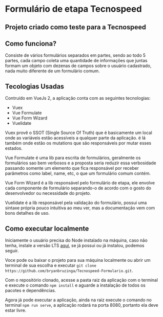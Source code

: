 <h1>Formulário de etapa Tecnospeed</h1>
<h2>Projeto criado como teste para a Tecnospeed</h2>

<h2>Como funciona?</h2>

<p>Consiste de vários formulários separados em partes, sendo ao todo 5 partes, cada campo coleta uma quantidade de informações que juntas formam um objeto com dezenas de campos sobre o usuário cadastrado, nada muito diferente de um formulário comum.</p>

<h2>Tecologias Usadas</h2>

<p>Contruído em VueJs 2, a aplicação conta com as seguintes tecnologias:</p>
<ul>
  <li>Vuex</li>
  <li>Vue Formulate</li>
  <li>Vue Form Wizard</li>
  <li>Vuelidate</li>
</ul>
<p>Vuex provê o SSOT (Single Source Of Truth) que é basicamente um local onde as variáveis estão acessíveis a qualquer parte da aplicação. é lá também onde estão os mutations que são responsáveis por mutar esses estados.</p>

<p>Vue Formulate é uma lib para escrita de formulários, geralmente os formulários sao bem verbosos e a proposta seria reduzir essa verbosidade passando somente um elemento que fica responsável por receber parâmetros como label, name, etc, o que um formulário comum contém.</p>

<p>Vue Form Wizard é a lib responsável pelo formulário de etapa, ele envolve cada componente de formulário separando-o de acordo com o gosto do desenvolvedor ou necessidade do projeto.</p>

<p>Vuelidate é a lib responsável pela validação do formulário, possui uma sintaxe própria pouco intuitiva ao meu ver, mas a documentação vem com bons detalhes de uso.</p>

<h2>Como executar localmente</h2>

<p>Iniciamente o usuário precisa do Node instalado na máquina, caso não tenha, instale a versão LTS <a href="https://nodejs.org/en/">aqui</a>, se já possui ou já instalou, podemos seguir.</p>

<p>Voce pode ou baixar o projeto para sua máquina localmente ou abrir um terminal de sua escolha e executar <code>git clone https://github.com/bryanbruzinga/Tecnospeed-Formulario.git</code>.</p>

<p>Com o repositório clonado, acesse a pasta raiz da aplicação com o terminal e execute o comando <code>npm install</code> e aguarde a instalação de todos os pacotes e dependências.</p>

<p>Agora já pode executar a aplicação, ainda na raiz execute o comando no terminal <code>npm run serve</code>, a aplicação rodará na porta 8080, portanto ela deve estar livre.</p>
